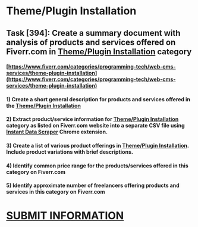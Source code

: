 # Theme/Plugin Installation
## Task [394]: Create a summary document with analysis of products and services offered on Fiverr.com in [Theme/Plugin Installation](https://www.fiverr.com/categories/programming-tech/web-cms-services/theme-plugin-installation) category
#### [https://www.fiverr.com/categories/programming-tech/web-cms-services/theme-plugin-installation](https://www.fiverr.com/categories/programming-tech/web-cms-services/theme-plugin-installation)
#### 1) Create a short general description for products and services offered in the [Theme/Plugin Installation](https://www.fiverr.com/categories/programming-tech/web-cms-services/theme-plugin-installation)
#### 2) Extract product/service information for [Theme/Plugin Installation](https://www.fiverr.com/categories/programming-tech/web-cms-services/theme-plugin-installation) category as listed on Fiverr.com website into a separate CSV file using [Instant Data Scraper](https://chrome.google.com/webstore/detail/instant-data-scraper/ofaokhiedipichpaobibbnahnkdoiiah) Chrome extension.
#### 3) Create a list of various product offerings in [Theme/Plugin Installation](https://www.fiverr.com/categories/programming-tech/web-cms-services/theme-plugin-installation). Include product variations with brief descriptions.
#### 4) Identify common price range for the products/services offered in this category on Fiverr.com
#### 5) Identify approximate number of freelancers offering products and services in this category on Fiverr.com

# [SUBMIT INFORMATION](https://forms.office.com/r/8AEKjkLxKG)
